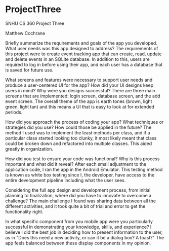 # ProjectThree
SNHU CS 360 Project Three

Matthew Cochrane

Briefly summarize the requirements and goals of the app you developed. What user needs was this app designed to address?
The requirements of this project were to create event tracking app that can create, read, update and delete events in an SQLite database. In addition to this, users are required to log in before using their app, and each user has a database that is saved for future use.

What screens and features were necessary to support user needs and produce a user-centered UI for the app? How did your UI designs keep users in mind? Why were you designs successful?
There are three main screens that are implemented: login screen, database screen, and the add event screen. The overall theme of the app is earth tones (brown, light green, light tan) and this means a UI that is easy to look at for extended periods.

How did you approach the process of coding your app? What techniques or strategies did you use? How could those be applied in the future?
The method I used was to implement the least methods per class, and if a particular class started looking too clunky, it most likely meant that class could be broken down and refactored into multiple classes. This aided greatly in organization.

How did you test to ensure your code was functional? Why is this process important and what did it reveal?
After each small adjustment to the application code, I ran the app in the Android Emulator. This testing method is known as white box testing since I, the developer, have access to the entire development pipeline including what the user sees.

Considering the full app design and development process, from initial planning to finalization, where did you have to innovate to overcome a challenge?
The main challenge I found was sharing data between all the different activities, and it took quite a bit of trial and error to get the functionality right.

In what specific component from you mobile app were you particularly successful in demonstrating your knowledge, skills, and experience?
I believe I did the best job in deciding how to present information to the user, as in "Does this need a new activity, or can it be a dialog box? A toast?" The app feels balanced between these display components in my opinion.
